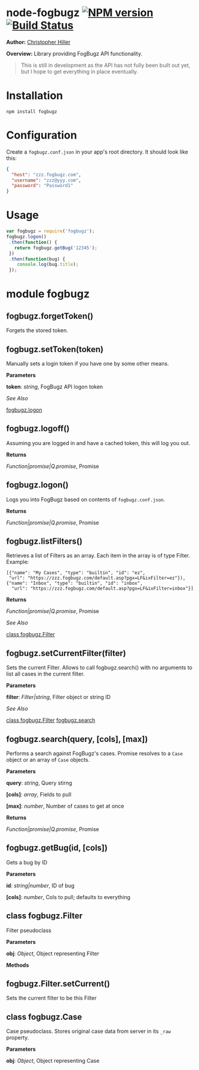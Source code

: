 node-fogbugz [![NPM version](https://badge.fury.io/js/fogbugz.svg)](http://badge.fury.io/js/fogbugz) [![Build Status](https://travis-ci.org/boneskull/node-fogbugz.png?branch=master)](https://travis-ci.org/boneskull/node-fogbugz)
============
**Author:** [Christopher Hiller](http://boneskull.github.io)

**Overview:** Library providing FogBugz API functionality.

> This is still in development as the API has not fully been built out yet, but
I hope to get everything in place eventually.

Installation
============
```
npm install fogbugz
```

Configuration
=============
Create a `fogbugz.conf.json` in your app's root directory.  It should look like this:

```json
{
  "host": "zzz.fogbugz.com",
  "username": "zzz@yyy.com",
  "password": "Password1"
}
```

Usage
=====
```javascript
var fogbugz = require('fogbugz');
fogbugz.logon()
 .then(function() {
   return fogbugz.getBug('12345');
 })
 .then(function(bug) {
    console.log(bug.title);
 });
```

module fogbugz
==============
fogbugz.forgetToken()
---------------------
Forgets the stored token.

fogbugz.setToken(token)
-----------------------
Manually sets a login token if you have one by some other means.

**Parameters**

**token**:  *string*,  FogBugz API logon token

*See Also*

[fogbugz.logon](#fogbugzlogon)

fogbugz.logoff()
----------------
Assuming you are logged in and have a cached token, this will log you out.

**Returns**

*Function|promise|Q.promise*,  Promise

fogbugz.logon()
---------------
Logs you into FogBugz based on contents of `fogbugz.conf.json`.

**Returns**

*Function|promise|Q.promise*,  Promise

fogbugz.listFilters()
---------------------
Retrieves a list of Filters as an array.  Each item in the array is of type Filter.  Example:
   ```
   [{"name": "My Cases", "type": "builtin", "id": "ez",
    "url": "https://zzz.fogbugz.com/default.asp?pgx=LF&ixFilter=ez"}),
   {"name": "Inbox", "type": "builtin", "id": "inbox",
     "url": "https://zzz.fogbugz.com/default.asp?pgx=LF&ixFilter=inbox"}]
   ```

**Returns**

*Function|promise|Q.promise*,  Promise

*See Also*

[class fogbugz.Filter](#class-fogbugzfilter)

fogbugz.setCurrentFilter(filter)
--------------------------------
Sets the current Filter. Allows to call fogbugz.search() with no arguments to
list all cases in the current filter.

**Parameters**

**filter**:  *Filter|string*,  Filter object or string ID

*See Also*

[class fogbugz.Filter](#class-fogbugzfilter)
[fogbugz.search](#fogbugzsearchquery-cols-max)

fogbugz.search(query, \[cols\], \[max\])
----------------------------------------
Performs a search against FogBugz's cases.  Promise resolves to a `Case` object or an array of `Case` objects.

**Parameters**

**query**:  *string*,  Query stirng

**[cols]**:  *array*,  Fields to pull

**[max]**:  *number*,  Number of cases to get at once

**Returns**

*Function|promise|Q.promise*,  Promise

fogbugz.getBug(id, \[cols\])
----------------------------
Gets a bug by ID

**Parameters**

**id**:  *string|number*,  ID of bug

**[cols]**:  *number*,  Cols to pull; defaults to everything

class fogbugz.Filter
--------------------
Filter pseudoclass

**Parameters**

**obj**:  *Object*,  Object representing Filter

**Methods**

fogbugz.Filter.setCurrent()
---------------------------
Sets the current filter to be this Filter

class fogbugz.Case
------------------
Case pseudoclass.  Stores original case data from server in its `_raw` property.

**Parameters**

**obj**:  *Object*,  Object representing Case

